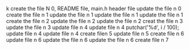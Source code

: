 k
create the file N 0, README file, main.h header file
update the file n 0
create the file n 1
update the file n 1
update the file n 1
update the file n 1
create the file n 2
update the file n 2
update the file n 2
creat the file n 3
update the file n 3
update file n 4
update file n 4
putchar('%d', i / 100);
update file n 4
update file n 4
create filen 5
update file n 5
create file n 6
update file n 6
update the file n 6
update the file n 6
create file n 7
